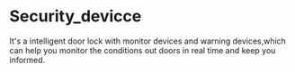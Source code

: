 # Security_devicce
It's a intelligent door lock with monitor devices and  warning devices,which can help you monitor the conditions out doors in real time and keep you informed.
